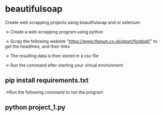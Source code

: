 # beautifulsoap

 Create web scrapping projects using beautifulsoap and or selenium

 -> Create a web scrapping program using python

 -> Scrap the following website "https://www.thesun.co.uk/sport/football/" to get the headlines, and their links

 -> The resulting data is then stored in a csv file

 -> Run the command after starting your virtual environment

   ## pip install requirements.txt

 ->Run the following command to run the program

   ## python project_1.py

